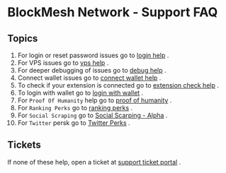 # BlockMesh Network - Support FAQ

## Topics
1. For login or reset password issues go to [login help](https://github.com/block-mesh/block-mesh-support-faq/blob/main/LOGIN.md) .
2. For VPS issues go to [vps help](https://github.com/block-mesh/block-mesh-support-faq/blob/main/VPS_CHECK.md) .
3. For deeper debugging of issues go to [debug help](https://github.com/block-mesh/block-mesh-support-faq/blob/main/DEBUG.md) .
4. Connect wallet issues go to [connect wallet help](https://github.com/block-mesh/block-mesh-support-faq/blob/main/CONNECT_WALLET.md) .
5. To check if your extension is connected go to [extension check help](https://github.com/block-mesh/block-mesh-support-faq/blob/main/EXTENSION_CHECK.md) .
6. To login with wallet go to [login with wallet](https://github.com/block-mesh/block-mesh-support-faq/blob/main/LOGIN_WITH_WALLET.md) .
7. For `Proof Of Humanity` help go to [proof of humanity](https://github.com/block-mesh/block-mesh-support-faq/blob/main/PROOF_OF_HUMANITY.md) .
8. For `Ranking Perks` go to [ranking perks](https://github.com/block-mesh/block-mesh-support-faq/blob/main/RANKING_PERK.md) .
9. For `Social Scraping` go to [Social Scarping - Alpha](https://github.com/block-mesh/block-mesh-support-faq/blob/main/SOCIAL_SCRAPING.md) .
10. For `Twitter` persk go to [Twitter Perks](https://github.com/block-mesh/block-mesh-support-faq/blob/main/TWITTER_PERK.md) .

## Tickets
If none of these help, open a ticket at [support ticket portal](https://blockmesh.atlassian.net/servicedesk/customer/portals) .
